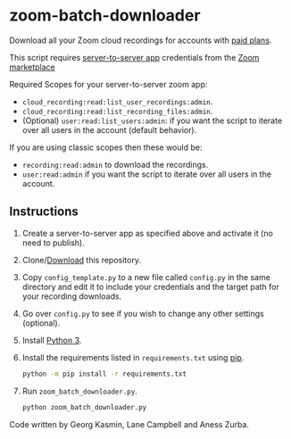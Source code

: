 # zoom-batch-downloader

Download all your Zoom cloud recordings for accounts with [paid plans](https://zoom.us/pricing#personal).

This script requires [server-to-server app](https://developers.zoom.us/docs/internal-apps/create/) credentials from the [Zoom marketplace](https://marketplace.zoom.us/user/build)

Required Scopes for your server-to-server zoom app:

- `cloud_recording:read:list_user_recordings:admin`.
- `cloud_recording:read:list_recording_files:admin`.
- (Optional) `user:read:list_users:admin`: if you want the script to iterate over all users in the account (default behavior).

If you are using classic scopes then these would be: 
- `recording:read:admin` to download the recordings.
- `user:read:admin` if you want the script to iterate over all users in the account.
  
## Instructions

1. Create a server-to-server app as specified above and activate it (no need to publish).

1. Clone/[Download](https://github.com/AnessZurba/zoom-batch-downloader/archive/refs/heads/master.zip) this repository.

1. Copy `config_template.py` to a new file called `config.py` in the same directory and edit it to include your credentials and the target path for your recording downloads.

1. Go over `config.py` to see if you wish to change any other settings (optional).

1. Install [Python 3](https://wiki.python.org/moin/BeginnersGuide/Download).

1. Install the requirements listed in `requirements.txt` using [pip](https://pip.pypa.io/en/stable/reference/requirement-specifiers/).

    ```bash
    python -m pip install -r requirements.txt
    ```

1. Run `zoom_batch_downloader.py`.

    ```bash
    python zoom_batch_downloader.py
    ```

Code written by Georg Kasmin, Lane Campbell and Aness Zurba.
